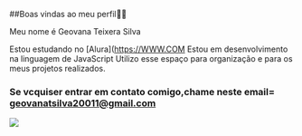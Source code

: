 ##Boas vindas ao meu perfil🖤💗

Meu nome é Geovana Teixera Silva

Estou estudando no [Alura](https://WWW.COM
Estou em desenvolvimento na linguagem de JavaScript
Utilizo esse espaço para organização e para os meus projetos realizados.
### Se vcquiser entrar em contato comigo,chame neste email= geovanatsilva20011@gmail.com
![](https://media1.tenor.com/m/vJf2n5UEmvoAAAAd/blackpink-bp.gif)
